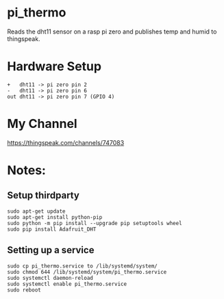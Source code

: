 # pi_thermo
Reads the dht11 sensor on a rasp pi zero and publishes temp and humid to thingspeak.

# Hardware Setup
```
+   dht11 -> pi zero pin 2 
-   dht11 -> pi zero pin 6
out dht11 -> pi zero pin 7 (GPIO 4)
```

# My Channel 
https://thingspeak.com/channels/747083

# Notes:

## Setup thirdparty
```
sudo apt-get update
sudo apt-get install python-pip
sudo python -m pip install --upgrade pip setuptools wheel
sudo pip install Adafruit_DHT
```


## Setting up a service
```
sudo cp pi_thermo.service to /lib/systemd/system/
sudo chmod 644 /lib/systemd/system/pi_thermo.service
sudo systemctl daemon-reload
sudo systemctl enable pi_thermo.service
sudo reboot
```


